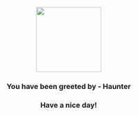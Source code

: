 <p align="center">
            <img src="https://raw.githubusercontent.com/PokeAPI/sprites/master/sprites/pokemon/93.png" width="150" height="150">
          </p>
          <h3 align="center">You have been greeted by - <b>Haunter</b></h3>
          <h3 align="center">Have a nice day!</h3>
        